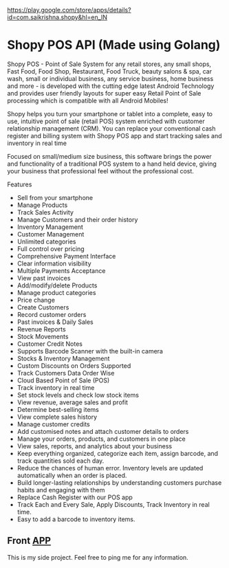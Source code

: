 https://play.google.com/store/apps/details?id=com.saikrishna.shopy&hl=en_IN

# Shopy POS API (Made using Golang)

Shopy POS - Point of Sale System for any retail stores, any small shops, Fast Food, Food Shop, Restaurant, Food Truck, beauty salons & spa, car wash, small or individual business, any service business, home business and more - is developed with the cutting edge latest Android Technology and provides user friendly layouts for super easy Retail Point of Sale processing which is compatible with all Android Mobiles!

Shopy helps you turn your smartphone or tablet into a complete, easy to use, intuitive point of sale (retail POS) system enriched with customer relationship management (CRM). You can replace your conventional cash register and billing system with Shopy POS app and start tracking sales and inventory in real time

Focused on small/medium size business, this software brings the power and functionality of a traditional POS system to a hand held device, giving your business that professional feel without the professional cost.


Features
- Sell from your smartphone 
- Manage Products
- Track Sales Activity
- Manage Customers and their order history
- Inventory Management
- Customer Management
- Unlimited categories
- Full control over pricing
- Comprehensive Payment Interface
- Clear information visibility 
- Multiple Payments Acceptance
- View past invoices
- Add/modify/delete Products 
- Manage product categories 
- Price change
- Create Customers
- Record customer orders 
- Past invoices & Daily Sales
- Revenue Reports
- Stock Movements 
- Customer Credit Notes
- Supports Barcode Scanner with the built-in camera
- Stocks & Inventory Management
- Custom Discounts on Orders Supported
- Track Customers Data Order Wise
- Cloud Based Point of Sale (POS)
- Track inventory in real time
- Set stock levels and check low stock items
- View revenue, average sales and profit
- Determine best-selling items
- View complete sales history
- Manage customer credits
- Add customised notes and attach customer details to orders
- Manage your orders, products, and customers in one place
- View sales, reports, and analytics about your business 
- Keep everything organized, categorize each item, assign barcode, and track quantities sold each day.
- Reduce the chances of human error. Inventory levels are updated automatically when an order is placed.
- Build longer-lasting relationships by understanding customers purchase habits and engaging with them
- Replace Cash Register with our POS app
- Track Each and Every Sale, Apply Discounts, Track Inventory in real time.
- Easy to add a barcode to inventory items. 

## Front [APP](https://github.com/sairahul1526/shopy)


This is my side project.
Feel free to ping me for any information.
